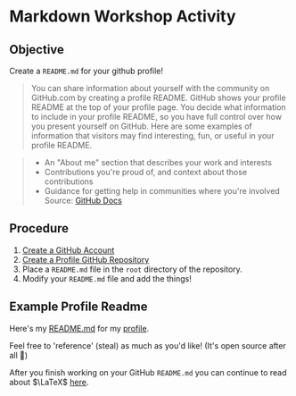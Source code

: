 # Markdown Workshop Activity

## Objective
Create a `README.md` for your github profile!

> You can share information about yourself with the community on GitHub.com by creating a profile README. 
> GitHub shows your profile README at the top of your profile page.
> You decide what information to include in your profile README, so you have full control over how you present yourself on GitHub.
> Here are some examples of information that visitors may find interesting, fun, or useful in your profile README.

> - An "About me" section that describes your work and interests
> - Contributions you're proud of, and context about those contributions
> - Guidance for getting help in communities where you're involved
> Source: [GitHub Docs](https://docs.github.com/en/account-and-profile/setting-up-and-managing-your-github-profile/customizing-your-profile/managing-your-profile-readme)



## Procedure
1. [Create a GitHub Account](https://github.com/signup)
2. [Create a Profile GitHub Repository](https://docs.github.com/en/get-started/quickstart/create-a-repo)
3. Place a `README.md` file in the `root` directory of the repository.
4. Modify your `README.md` file and add the things!


## Example Profile Readme

Here's my [README.md](https://github.com/aloretocornidez/aloretocornidez/blob/main/README.md?plain=1) for my [profile](https://github.com/aloretocornidez). 

Feel free to 'reference' (steal) as much as you'd like! (It's open source after all :shrug:)






After you finish working on your GitHub `README.md` you can continue to read about $\LaTeX$ [here](./LaTeX.md).














